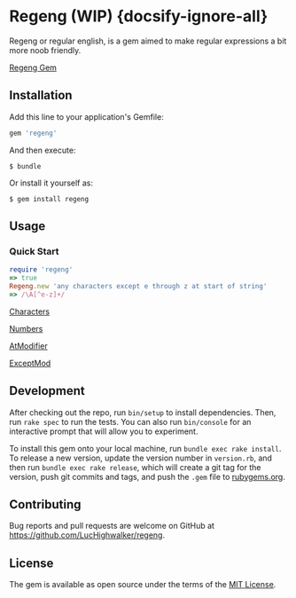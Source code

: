 # Regeng (WIP) {docsify-ignore-all}

Regeng or regular english, is a gem aimed to make regular expressions a bit more noob friendly.

[Regeng Gem](https://rubygems.org/gems/regeng)

## Installation

Add this line to your application's Gemfile:

```ruby
gem 'regeng'
```

And then execute:

    $ bundle

Or install it yourself as:

    $ gem install regeng

## Usage

### Quick Start 

```ruby
require 'regeng'
=> true
Regeng.new 'any characters except e through z at start of string'
=> /\A[^e-z]+/
```

[Characters](/usage/characters.md ':include')

[Numbers](/usage/numbers.md ':include')

[AtModifier](/usage/atmodifier.md ':include')

[ExceptMod](/usage/exceptmod.md ':include')

## Development

After checking out the repo, run `bin/setup` to install dependencies. Then, run `rake spec` to run the tests. You can also run `bin/console` for an interactive prompt that will allow you to experiment.

To install this gem onto your local machine, run `bundle exec rake install`. To release a new version, update the version number in `version.rb`, and then run `bundle exec rake release`, which will create a git tag for the version, push git commits and tags, and push the `.gem` file to [rubygems.org](https://rubygems.org).

## Contributing

Bug reports and pull requests are welcome on GitHub at https://github.com/LucHighwalker/regeng.

## License

The gem is available as open source under the terms of the [MIT License](https://opensource.org/licenses/MIT).
